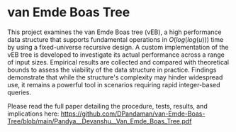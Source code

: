 # van Emde Boas Tree

This project examines the van Emde Boas tree (vEB), a high performance data structure that supports fundamental operations in $O(log(log(u)))$ time by using a fixed-universe recursive design. A custom implementation of the vEB tree is developed to investigate its actual performance across a range of input sizes. Empirical results are collected and compared with theoretical bounds to assess the viability of the data structure in practice. Findings demonstrate that while the structure's complexity may hinder widespread use, it remains a powerful tool in scenarios requiring rapid integer-based queries.

Please read the full paper detailing the procedure, tests, results, and implications here: https://github.com/DPandaman/van-Emde-Boas-Tree/blob/main/Pandya__Devanshu__Van_Emde_Boas_Tree.pdf
